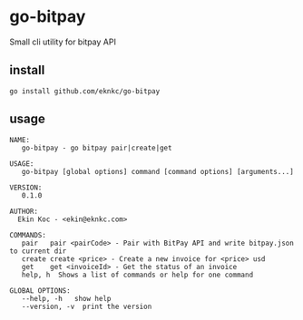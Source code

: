 # go-bitpay

Small cli utility for bitpay API

## install

`go install github.com/eknkc/go-bitpay`

## usage

```
NAME:
   go-bitpay - go bitpay pair|create|get

USAGE:
   go-bitpay [global options] command [command options] [arguments...]

VERSION:
   0.1.0

AUTHOR:
  Ekin Koc - <ekin@eknkc.com>

COMMANDS:
   pair   pair <pairCode> - Pair with BitPay API and write bitpay.json to current dir
   create create <price> - Create a new invoice for <price> usd
   get    get <invoiceId> - Get the status of an invoice
   help, h  Shows a list of commands or help for one command

GLOBAL OPTIONS:
   --help, -h   show help
   --version, -v  print the version
```
